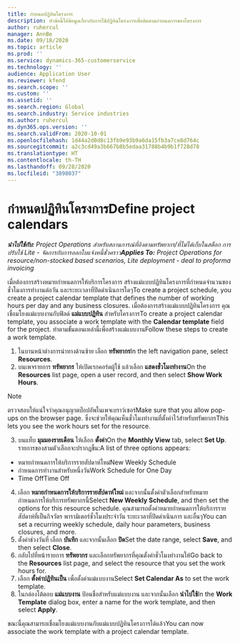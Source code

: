 ```yaml
---
title: กำหนดปฏิทินโครงการ
description: หัวข้อนี้ให้ข้อมูลเกี่ยวกับการใช้ปฏิทินโครงการเพื่อติดตามกำหนดการของโครงการ
author: ruhercul
manager: AnnBe
ms.date: 09/18/2020
ms.topic: article
ms.prod: ''
ms.service: dynamics-365-customerservice
ms.technology: ''
audience: Application User
ms.reviewer: kfend
ms.search.scope: ''
ms.custom: ''
ms.assetid: ''
ms.search.region: Global
ms.search.industry: Service industries
ms.author: ruhercul
ms.dyn365.ops.version: ''
ms.search.validFrom: 2020-10-01
ms.openlocfilehash: 1d44a2d0d8c13fb9e93b9a6da15fb3a7ce8d764c
ms.sourcegitcommit: a2c3cd49a3b667b8b5edaa31788b4b9b1f728d78
ms.translationtype: HT
ms.contentlocale: th-TH
ms.lasthandoff: 09/28/2020
ms.locfileid: "3898037"
---
```

# <a name="define-project-calendars"></a><span data-ttu-id="7138d-103">กำหนดปฏิทินโครงการ</span><span class="sxs-lookup"><span data-stu-id="7138d-103">Define project calendars</span></span>

<span data-ttu-id="7138d-104">_**นำไปใช้กับ:** Project Operations สำหรับสถานการณ์ที่อิงตามทรัพยากร/ที่ไม่ได้เก็บในสต็อก การปรับใช้ Lite - จัดการกับการออกใบแจ้งหนี้ชั่วคราว_</span><span class="sxs-lookup"><span data-stu-id="7138d-104">_**Applies To:** Project Operations for resource/non-stocked based scenarios, Lite deployment - deal to proforma invoicing_</span></span>

<span data-ttu-id="7138d-105">เมื่อต้องการสร้างหมายกำหนดการให้บริการโครงการ สร้างแม่แบบปฏิทินโครงการที่กำหนดจำนวนของชั่วโมงการทำงานต่อวัน และระยะเวลาที่ปิดดำเนินการใดๆ</span><span class="sxs-lookup"><span data-stu-id="7138d-105">To create a project schedule, you create a project calendar template that defines the number of working hours per day and any business closures.</span></span> <span data-ttu-id="7138d-106">เมื่อต้องการสร้างแม่แบบปฏิทินโครงการ คุณเชื่อมโยงแม่แบบงานกับฟิลด์ **แม่แบบปฏิทิน** สำหรับโครงการ</span><span class="sxs-lookup"><span data-stu-id="7138d-106">To create a project calendar template, you associate a work template with the **Calendar template** field for the project.</span></span> <span data-ttu-id="7138d-107">ทำตามขั้นตอนเหล่านี้เพื่อสร้างแม่แบบงาน</span><span class="sxs-lookup"><span data-stu-id="7138d-107">Follow these steps to create a work template.</span></span>

1. <span data-ttu-id="7138d-108">ในบานหน้าต่างการนำทางด้านซ้าย เลือก **ทรัพยากร**</span><span class="sxs-lookup"><span data-stu-id="7138d-108">In the left navigation pane, select **Resources**.</span></span> 
2. <span data-ttu-id="7138d-109">บนเพจรายการ **ทรัพยากร** ให้เปิดเรกคอร์ดผู้ใช้ แล้วเลือก **แสดงชั่วโมงทำงาน**</span><span class="sxs-lookup"><span data-stu-id="7138d-109">On the **Resources** list page, open a user record, and then select **Show Work Hours**.</span></span>

  > [!NOTE]
  > <span data-ttu-id="7138d-110">ตรวจสอบให้แน่ใจว่าคุณอนุญาตป๊อปอัพในเพจเบราว์เซอร์</span><span class="sxs-lookup"><span data-stu-id="7138d-110">Make sure that you allow pop-ups on the browser page.</span></span> <span data-ttu-id="7138d-111">ซึ่งจะช่วยให้คุณเห็นชั่วโมงทำงานที่ตั้งค่าไว้สำหรับทรัพยากร</span><span class="sxs-lookup"><span data-stu-id="7138d-111">This lets you see the work hours set for the resource.</span></span>
  
3. <span data-ttu-id="7138d-112">บนแท็บ **มุมมองรายเดือน** ให้เลือก **ตั้งค่า**</span><span class="sxs-lookup"><span data-stu-id="7138d-112">On the **Monthly View** tab, select **Set Up**.</span></span> <span data-ttu-id="7138d-113">รายการของสามตัวเลือกจะปรากฏขึ้น:</span><span class="sxs-lookup"><span data-stu-id="7138d-113">A list of three options appears:</span></span> 

  - <span data-ttu-id="7138d-114">หมายกำหนดการให้บริการรายสัปดาห์ใหม่</span><span class="sxs-lookup"><span data-stu-id="7138d-114">New Weekly Schedule</span></span>
  - <span data-ttu-id="7138d-115">กำหนดการทำงานสำหรับหนึ่งวัน</span><span class="sxs-lookup"><span data-stu-id="7138d-115">Work Schedule for One Day</span></span>
  - <span data-ttu-id="7138d-116">Time Off</span><span class="sxs-lookup"><span data-stu-id="7138d-116">Time Off</span></span>

4. <span data-ttu-id="7138d-117">เลือก **หมายกำหนดการให้บริการรายสัปดาห์ใหม่** และจากนั้นตั้งค่าตัวเลือกสำหรับหมายกำหนดการให้บริการทรัพยากรนี้</span><span class="sxs-lookup"><span data-stu-id="7138d-117">Select **New Weekly Schedule**, and then set the options for this resource schedule.</span></span> <span data-ttu-id="7138d-118">คุณสามารถตั้งค่าหมายกำหนดการให้บริการรายสัปดาห์ที่เป็นกิจวัตร พารามิเตอร์ชั่วโมงประจำวัน ระยะเวลาที่ปิดดำเนินการ และอื่นๆ</span><span class="sxs-lookup"><span data-stu-id="7138d-118">You can set a recurring weekly schedule, daily hour parameters, business closures, and more.</span></span>
5. <span data-ttu-id="7138d-119">ตั้งค่าช่วงวันที่ เลือก **บันทึก** และจากนั้นเลือก **ปิด**</span><span class="sxs-lookup"><span data-stu-id="7138d-119">Set the date range, select **Save**, and then select **Close**.</span></span> 
6. <span data-ttu-id="7138d-120">กลับไปที่หน้ารายการ **ทรัพยากร** และเลือกทรัพยากรที่คุณตั้งค่าชั่วโมงทำงานให้</span><span class="sxs-lookup"><span data-stu-id="7138d-120">Go back to the **Resources** list page, and select the resource that you set the work hours for.</span></span> 
7. <span data-ttu-id="7138d-121">เลือก **ตั้งค่าปฏิทินเป็น** เพื่อตั้งค่าแม่แบบงาน</span><span class="sxs-lookup"><span data-stu-id="7138d-121">Select **Set Calendar As** to set the work template.</span></span> 
8. <span data-ttu-id="7138d-122">ในกล่องโต้ตอบ **แม่แบบงาน** ป้อนชื่อสำหรับแม่แบบงาน และจากนั้นเลือก **นำไปใช้**</span><span class="sxs-lookup"><span data-stu-id="7138d-122">In the **Work Template** dialog box, enter a name for the work template, and then select **Apply**.</span></span> 

<span data-ttu-id="7138d-123">ขณะนี้คุณสามารถเชื่อมโยงแม่แบบงานกับแม่แบบปฏิทินโครงการได้แล้ว</span><span class="sxs-lookup"><span data-stu-id="7138d-123">You can now associate the work template with a project calendar template.</span></span>
